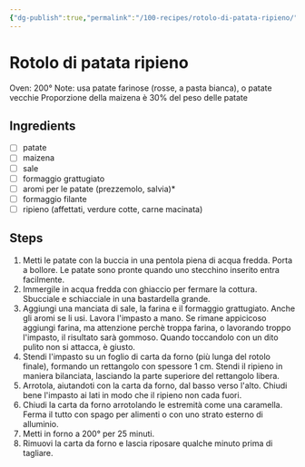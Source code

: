 ```yaml
---
{"dg-publish":true,"permalink":"/100-recipes/rotolo-di-patata-ripieno/"}
---
```


# Rotolo di patata ripieno
Oven: 200°
Note: usa patate farinose (rosse, a pasta bianca), o patate vecchie
Proporzione della maizena è 30% del peso delle patate
## Ingredients
- [ ] patate
- [ ] maizena
- [ ] sale
- [ ] formaggio grattugiato
- [ ] aromi per le patate (prezzemolo, salvia)*
- [ ] formaggio filante
- [ ] ripieno (affettati, verdure cotte, carne macinata)
## Steps
1. Metti le patate con la buccia in una pentola piena di acqua fredda. Porta a bollore. Le patate sono pronte quando uno stecchino inserito entra facilmente.
2. Immergile in acqua fredda con ghiaccio per fermare la cottura. Sbucciale e schiacciale in una bastardella grande.
3. Aggiungi una manciata di sale, la farina e il formaggio grattugiato. Anche gli aromi se li usi. Lavora l'impasto a mano. Se rimane appicicoso aggiungi farina, ma attenzione perchè troppa farina, o lavorando troppo l'impasto, il risultato sarà gommoso. Quando toccandolo con un dito pulito non si attacca, è giusto.
4. Stendi l'impasto su un foglio di carta da forno (più lunga del rotolo finale), formando un rettangolo con spessore 1 cm. Stendi il ripieno in maniera bilanciata, lasciando la parte superiore del rettangolo libera.
5. Arrotola, aiutandoti con la carta da forno, dal basso verso l'alto. Chiudi bene l'impasto ai lati in modo che il ripieno non cada fuori.
6. Chiudi la carta da forno arrotolando le estremità come una caramella. Ferma il tutto con spago per alimenti o con uno strato esterno di alluminio.
7. Metti in forno a 200° per 25 minuti.
8. Rimuovi la carta da forno e lascia riposare qualche minuto prima di tagliare.